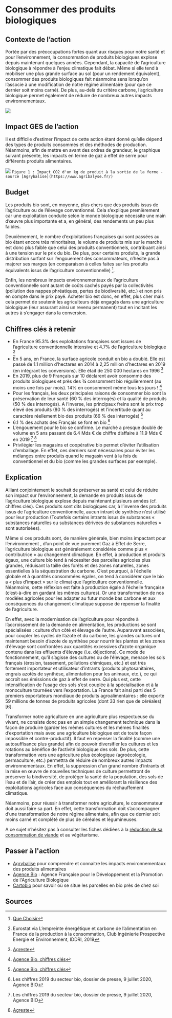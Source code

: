 # Consommer des produits biologiques

## Contexte de l’action

Portée par des préoccupations fortes quant aux risques pour notre santé et pour l’environnement, la consommation de produits biologiques explose depuis
maintenant quelques années. Cependant, la capacité de l’agriculture biologique à répondre à l’enjeu climatique fait débat. Même si elle tend à mobiliser une plus grande surface au sol (pour un rendement équivalent), consommer des produits biologiques fait néanmoins sens lorsqu’on l’associe à une modification de notre régime alimentaire (pour que ce dernier soit moins carné).
De plus, au-delà du critère carbone, l’agriculture biologique permet également de réduire de nombreux autres impacts environnementaux.

![](https://ecolab-data.netlify.app/images/Chiffres-cles_Consommer-bio.png)

## Impact GES de l’action

Il est difficile d’estimer l’impact de cette action étant donné qu’elle dépend des types de produits consommés et des méthodes de production. 
Néanmoins, afin de mettre en avant des ordres de grandeur, le graphique suivant présente, les impacts en terme de gaz à effet de serre pour différents 
produits alimentaires.

![](https://ecolab-data.netlify.app/images/Impact_GES_bio_conventionel.PNG)
`Figure 1 : Impact CO2 d'un kg de produit à la sortie de la ferme - source [Agrybalise](https://www.agribalyse.fr/) `

## Budget

Les produits bio sont, en moyenne, plus chers que des produits issus de l’agriculture ou de l’élevage conventionnel. Cela s’explique premièrement car une 
exploitation conduite selon le monde biologique nécessite une main d’œuvre plus importante et a, en général, des rendements un peu plus faibles. 

Deuxièmement, le nombre d’exploitations françaises qui sont passées au bio étant encore très minoritaires, le volume de produits mis sur le marché est donc 
plus faible que celui des produits conventionnels, contribuant ainsi à une tension sur le prix du bio. 
De plus, pour certains produits, la grande distribution surfant sur l’engouement des consommateurs, n’hésite pas à majorer ses marges (en comparaison à celles 
faites sur les produits équivalents issus de l’agriculture conventionnelle) [^1]. 

Enfin, les nombreux impacts environnementaux de l’agriculture conventionnelle sont autant de coûts cachés payés par la collectivités (pollution des nappes 
phréatiques, pertes de biodiversité, etc.) et non pris en compte dans le prix payé.
Acheter bio est donc, en effet, plus cher mais cela permet de soutenir les agriculteurs déjà engagés dans une agriculture biologique (leur assurant ainsi 
un revenu permanent) tout en incitant les autres à s’engager dans la conversion.

## Chiffres clés à retenir

- En France 95.3% des exploitations françaises sont issues de l’agriculture conventionnelle intensive et 4.7% de l’agriculture biologique [^2]
-	En 5 ans, en France, la surface agricole conduit en bio a doublé. Elle est passé de 1.1 million d’hectares en 2014 à 2,25 million d’hectares en 2019 
(en intégrant les conversions). Elle était de 250 000 hectares en 1996 [^3]
-	En 2019, plus de 9 Français sur 10 déclarent avoir consommé des produits biologiques et près des ¾ consomment bio régulièrement (au moins une fois par 
mois). 14% en consomment même tous les jours ! [^4]
-	Pour les français, les deux principales raisons de consommer bio sont la préservation de leur santé (60 % des interrogés) et la qualité de produits 
(50 % des interrogés). A l’inverse, les principaux freins sont le prix trop élevé des produits (80 % des interrogés) et l’incertitude quant au caractère 
réellement bio des produits (66 % des interrogés) [^4]
-	6.1 % des achats des Français se font en bio [^5]
-	L’engouement pour le bio se confirme. Le marché a presque doublé de volume en 5 ans passant de 6.4 Mds € de chiffre d’affaire à 11.9 Mds € en 2019 [^5] [^3]
-	Privilégier les magasins et coopérative bio permet d’éviter l’utilisation d’emballage. En effet, ces derniers sont nécessaires pour éviter les mélanges 
entre produits quand le magasin vent à la fois du conventionnel et du bio (comme les grandes surfaces par exemple).

## Explication

Alliant conjointement le souhait de préserver sa santé et celui de réduire son impact sur l’environnement, la demande en produits issus de l’agriculture 
biologique explose depuis maintenant plusieurs années (cf. chiffres clés). Ces produits sont dits biologiques car, à l’inverse des produits issus de 
l’agriculture conventionnelle, aucun intrant  de synthèse n’est utilisé pour leur production (Toutefois certains intrants issus de substances « substances 
naturelles ou substances dérivées de substances naturelles » sont autorisées).

Même si ces produits sont, de manière générale, bien moins impactant pour l’environnement , d’un point de vue purement Gaz à Effet de Serre, l’agriculture 
biologique est généralement considérée comme plus « contributrice » au changement climatique. En effet, à production et produits égaux, une culture bio tend
à nécessiter des parcelles agricoles plus grandes, réduisant la taille des forêts et des zones naturelles, zones essentielles à la séquestration du carbone. 
C’est pourquoi, à l’échelle globale et à quantités consommées égales, on tend à considérer que le bio a « plus d’impact » sur le climat que l’agriculture conventionnelle. 
Néanmoins, cette réflexion est faite à production égale à l’échelle française (c’est-à-dire en gardant les mêmes cultures). Or une transformation de nos 
modèles agricoles pour les adapter au futur monde bas carbone et aux conséquences du changement climatique suppose de repenser la finalité de l’agriculture.

En effet, avec la modernisation de l’agriculture pour répondre à l’accroissement de la demande en alimentation, les productions se sont spécialisées : culture
d’un côté et élevage de l’autre. Auparavant associées, pour coupler les cycles de l’azote et du carbone, les grandes cultures ont maintenant besoin d’azote
de synthèse pour nourrir les plantes et les zones d’élevage sont confrontées aux quantités excessives d’azote organique contenu dans les effluents d’élevage
(i.e. déjections). Ce mode de fonctionnement, qu’il s’agisse des cultures ou de l’élevage, menace les sols français  (érosion, tassement, pollutions 
chimiques, etc.) et est très fortement importateur et utilisateur d’intrants (produits phytosanitaires, engrais azotés de synthèse, alimentation pour les animaux, etc.), ce qui accroît ses émissions de gaz à effet de serre. Qui plus est, cette intensification de l’usage des sols s’est couplée à la spécialisation et à la monoculture tournées vers l’exportation. La France fait ainsi parti des 5 premiers exportateurs mondiaux de produits agroalimentaires : elle exporte 59 millions de tonnes de produits agricoles (dont 33 rien que de céréales) [6].

Transformer notre agriculture en une agriculture plus respectueuse du vivant, ne consiste donc pas en un simple changement technique dans la façon de
produire (garder les mêmes cultures et les mêmes finalités d’exportation mais avec une agriculture biologique est de toute façon impossible et contre-productif). 
Il faut en repenser la finalité (comme une autosuffisance plus grande) afin de pouvoir diversifier les cultures et les rotations au bénéfice de l’activité 
biologique des sols. De plus, cette transformation vers une agriculture plus écologique (agroécologie, permaculture, etc.) permettra de réduire de nombreux 
autres impacts environnementaux. En effet, la suppression d’un grand nombre d’intrants et la mise en œuvre de nouvelles techniques de culture permettront 
de préserver la biodiversité, de protéger la santé de la population, des sols de l’eau et de l’air, de créer des emplois tout en améliorant la résilience 
des exploitations agricoles face aux conséquences du réchauffement climatique.

Néanmoins, pour réussir à transformer notre agriculture, le consommateur doit aussi faire sa part. En effet, cette transformation doit s’accompagner d’une 
transformation de notre régime alimentaire, afin que ce dernier soit moins carné et complété de plus de céréales et légumineuses. 

A ce sujet n’hésitez pas à consulter les fiches dédiées à la [réduction de sa consommation de viande](https://nosgestesclimat.fr/actions/plus/alimentation/r%C3%A9duire-viande/par-deux)
et au végétarisme. 

## Passer à l'action

- [Agrybalise](https://www.agribalyse.fr/) pour comprendre et connaitre les impacts environnementaux des produits alimentaires
- [Agence Bio](https://www.agencebio.org/) : Agence Française pour le Développement et la Promotion de l'Agriculture Biologique
- [Cartobio](https://cartobio.org/#/) pour savoir où se situe les parcelles en bio près de chez soi

## Sources

[^1]: [Que Choisir](https://www.quechoisir.org/action-ufc-que-choisir-sur-marges-sur-les-fruits-et-legumes-bio-la-grande-distribution-matraque-toujours-les-consommateurs-n69471/)
[^2]: Eurostat via L’empreinte énergétique et carbone de l’alimentation en France de la production à la consommation, Club Ingénierie Prospective Energie et Environnement, IDDRI, 2019
[^3]: [Agreste](https://agreste.agriculture.gouv.fr/agreste-web/download/publication/publie/GraFra2020Chap9.3/Graf2035%20-%20Agriculture%20biologique.pdf)
[^4]: [Agence Bio, chiffres clés](https://www.agencebio.org/vos-outils/les-chiffres-cles/) 
[^5]: Les chiffres 2019 du secteur bio, dossier de presse, 9 juillet 2020, Agence BIO
[^6]: [Scénario Afterres 2050, version 2016, Solagro](https://afterres2050.solagro.org/wp-content/uploads/2015/11/solagro_afterres2050_version2016.pdf)
